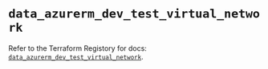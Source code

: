 # `data_azurerm_dev_test_virtual_network`

Refer to the Terraform Registory for docs: [`data_azurerm_dev_test_virtual_network`](https://www.terraform.io/docs/providers/azurerm/d/dev_test_virtual_network).
